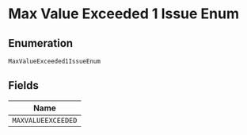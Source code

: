 
# Max Value Exceeded 1 Issue Enum

## Enumeration

`MaxValueExceeded1IssueEnum`

## Fields

| Name |
|  --- |
| `MAXVALUEEXCEEDED` |

